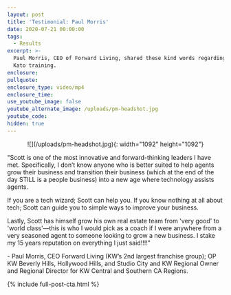 ```yaml
---
layout: post
title: 'Testimonial: Paul Morris'
date: 2020-07-21 00:00:00
tags:
  - Results
excerpt: >-
  Paul Morris, CEO of Forward Living, shared these kind words regarding Coach
  Kato training.
enclosure:
pullquote:
enclosure_type: video/mp4
enclosure_time:
use_youtube_image: false
youtube_alternate_image: /uploads/pm-headshot.jpg
youtube_code:
hidden: true
---
```


<center>![](/uploads/pm-headshot.jpg){: width="1092" height="1092"}</center>

"Scott is one of the most innovative and forward-thinking leaders I have met. Specifically, I don’t know anyone who is better suited to help agents grow their business and transition their business (which at the end of the day STILL is a people business) into a new age where technology assists agents.

If you are a tech wizard; Scott can help you. If you know nothing at all about tech; Scott can guide you to simple ways to improve your business.

Lastly, Scott has himself grow his own real estate team from 'very good' to 'world class'—this is who I would pick as a coach if I were anywhere from a very seasoned agent to someone looking to grow a new business. I stake my 15 years reputation on everything I just said\!\!\!\!"

\- Paul Morris, CEO Forward Living (KW’s 2nd largest franchise group); OP KW Beverly Hills, Hollywood Hills, and Studio City and KW Regional Owner and Regional Director for KW Central and Southern CA Regions.

{% include full-post-cta.html %}